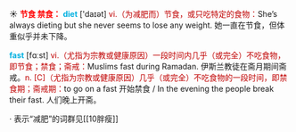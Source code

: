 ☀ <font color="red">**节食 禁食：**</font>
<font color="sky blue">**diet**</font> ['daɪət] 
<font color="#c00000">vi.（为减肥而）节食，或只吃特定的食物：</font>She’s always dieting but she never seems to lose any weight. 她一直在节食，但体重似乎并未下降。 

<font color="sky blue">**fast**</font> [fɑːst] 
<font color="#c00000">vi.（尤指为宗教或健康原因）一段时间内几乎（或完全）不吃食物，即节食；禁食；斋戒：</font>Muslims fast during Ramadan. 伊斯兰教徒在斋月期间斋戒。<font color="#c00000">n. [C]（尤指为宗教或健康原因）几乎（或完全）不吃食物的一段时间，即禁食期；斋戒期：</font>to go on a fast 开始禁食 / In the evening the people break their fast. 人们晚上开斋。

· 表示“减肥”的词群见[[10胖瘦]]
